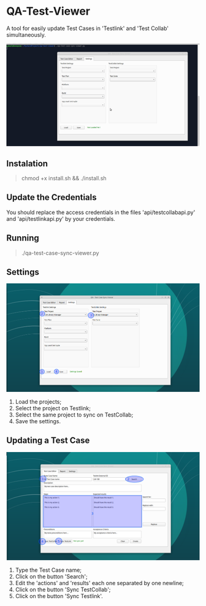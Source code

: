 # QA-Test-Viewer

A tool for easily update Test Cases in 'Testlink' and 'Test Collab' simultaneously.

![Settings](demo.gif)

## Instalation

> chmod +x install.sh && ./install.sh


## Update the Credentials 

You should replace the access credentials in the files 'api/testcollabapi.py' and
'api/testlinkapi.py' by your credentials.

## Running

> ./qa-test-case-sync-viewer.py

## Settings
![Settings](demo-0.png)
1. Load the projects;
2. Select the project on Testlink;
3. Select the same project to sync on TestCollab;
4. Save the settings.

## Updating a Test Case

![Updating a test case](demo-1.png)

1. Type the Test Case name;
2. Click on the button 'Search';
3. Edit the 'actions' and 'results' each one separated by one newline;
4. Click on the button 'Sync TestCollab';
5. Click on the button 'Sync Testlink'.